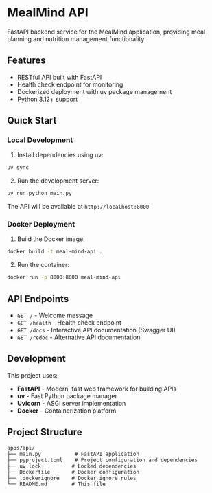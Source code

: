 # MealMind API

FastAPI backend service for the MealMind application, providing meal planning and nutrition management functionality.

## Features

- RESTful API built with FastAPI
- Health check endpoint for monitoring
- Dockerized deployment with uv package management
- Python 3.12+ support

## Quick Start

### Local Development

1. Install dependencies using uv:
```bash
uv sync
```

2. Run the development server:
```bash
uv run python main.py
```

The API will be available at `http://localhost:8000`

### Docker Deployment

1. Build the Docker image:
```bash
docker build -t meal-mind-api .
```

2. Run the container:
```bash
docker run -p 8000:8000 meal-mind-api
```

## API Endpoints

- `GET /` - Welcome message
- `GET /health` - Health check endpoint
- `GET /docs` - Interactive API documentation (Swagger UI)
- `GET /redoc` - Alternative API documentation

## Development

This project uses:
- **FastAPI** - Modern, fast web framework for building APIs
- **uv** - Fast Python package manager
- **Uvicorn** - ASGI server implementation
- **Docker** - Containerization platform

## Project Structure

```
apps/api/
├── main.py           # FastAPI application
├── pyproject.toml    # Project configuration and dependencies
├── uv.lock          # Locked dependencies
├── Dockerfile       # Docker configuration
├── .dockerignore    # Docker ignore rules
└── README.md        # This file
```